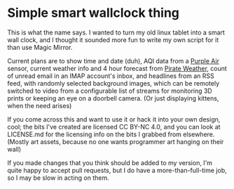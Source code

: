 # Simple smart wallclock thing

This is what the name says. I wanted to turn my old linux tablet into a smart wall clock, and I thought it sounded more fun to write my own script for it than use Magic Mirror.

Current plans are to show time and date (duh), AQI data from a [Purple Air](https://www2.purpleair.com/) sensor, current weather info and 4 hour forecast from [Pirate Weather](http://pirateweather.net/), count of unread email in an IMAP account's inbox, and headlines from an RSS feed, with randomly selected background images, which can be remotely switched to video from a configurable list of streams for monitoring 3D prints or keeping an eye on a doorbell camera.  (Or just displaying kittens, when the need arises)

If you come across this and want to use it or hack it into your own design, cool; the bits I've created are licensed CC BY-NC 4.0, and you can look at LICENSE.md for the licensing info on the bits I grabbed from elsewhere.  (Mostly art assets, because no one wants programmer art hanging on their wall)

If you made changes that you think should be added to my version, I'm quite happy to accept pull requests, but I do have a more-than-full-time job, so I may be slow in acting on them.
